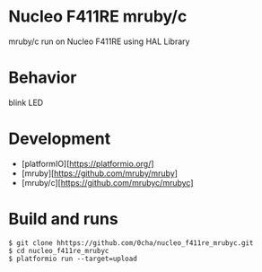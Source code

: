 Nucleo F411RE mruby/c
===========
mruby/c run on Nucleo F411RE using HAL Library 

# Behavior
blink LED

# Development
- [platformIO][https://platformio.org/]
- [mruby][https://github.com/mruby/mruby]
- [mruby/c][https://github.com/mrubyc/mrubyc]

# Build and runs
```
$ git clone hhttps://github.com/0cha/nucleo_f411re_mrubyc.git
$ cd nucleo_f411re_mrubyc
$ platformio run --target=upload
```
